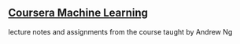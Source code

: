 ## [Coursera Machine Learning](https://www.coursera.org/learn/machine-learning/)

lecture notes and assignments from the course taught by Andrew Ng
